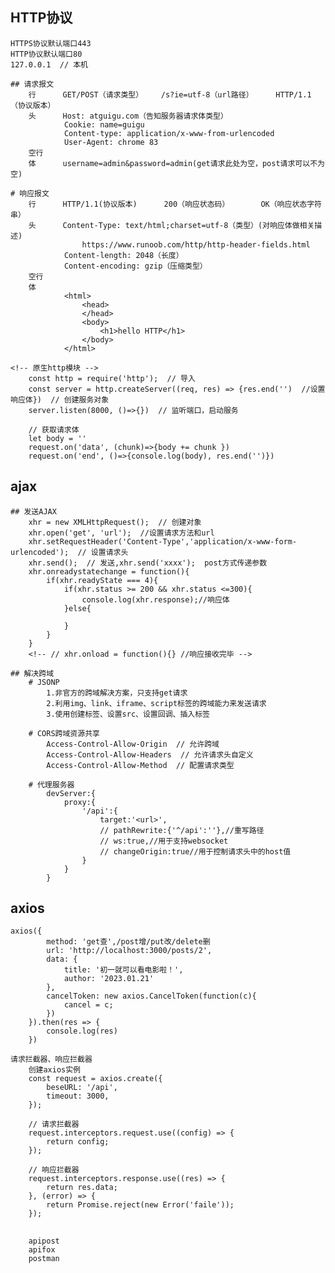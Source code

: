 ## HTTP协议
    HTTPS协议默认端口443
    HTTP协议默认端口80
    127.0.0.1  // 本机

    ## 请求报文
        行      GET/POST（请求类型）    /s?ie=utf-8（url路径）     HTTP/1.1（协议版本）
        头      Host: atguigu.com（告知服务器请求体类型）
                Cookie: name=guigu
                Content-type: application/x-www-from-urlencoded
                User-Agent: chrome 83
        空行
        体      username=admin&password=admin(get请求此处为空，post请求可以不为空)

    # 响应报文
        行      HTTP/1.1(协议版本)      200（响应状态码）       OK（响应状态字符串）
        头      Content-Type: text/html;charset=utf-8（类型）(对响应体做相关描述) 
                    https://www.runoob.com/http/http-header-fields.html
                Content-length: 2048（长度）
                Content-encoding: gzip（压缩类型）
        空行
        体      
                <html>
                    <head>
                    </head>
                    <body>
                        <h1>hello HTTP</h1>
                    </body>
                </html>

    <!-- 原生http模块 -->
        const http = require('http');  // 导入
        const server = http.createServer((req, res) => {res.end('')  //设置响应体})  // 创建服务对象
        server.listen(8000, ()=>{})  // 监听端口，启动服务

        // 获取请求体
        let body = ''
        request.on('data', (chunk)=>{body += chunk })  
        request.on('end', ()=>{console.log(body), res.end('')})

## ajax
    ## 发送AJAX
        xhr = new XMLHttpRequest();  // 创建对象
        xhr.open('get', 'url');  //设置请求方法和url
        xhr.setRequestHeader('Content-Type','application/x-www-form-urlencoded');  // 设置请求头
        xhr.send();  // 发送,xhr.send('xxxx');  post方式传递参数
        xhr.onreadystatechange = function(){
            if(xhr.readyState === 4){
                if(xhr.status >= 200 && xhr.status <=300){
                    console.log(xhr.response);//响应体
                }else{

                }
            }
        }
        <!-- // xhr.onload = function(){} //响应接收完毕 -->

    ## 解决跨域
        # JSONP
            1.非官方的跨域解决方案，只支持get请求
            2.利用img、link、iframe、script标签的跨域能力来发送请求
            3.使用创建标签、设置src、设置回调、插入标签

        # CORS跨域资源共享
            Access-Control-Allow-Origin  // 允许跨域
            Access-Control-Allow-Headers  // 允许请求头自定义
            Access-Control-Allow-Method  // 配置请求类型

        # 代理服务器
            devServer:{
                proxy:{
                    '/api':{
                        target:'<url>',
                        // pathRewrite:{'^/api':''},//重写路径
                        // ws:true,//用于支持websocket
                        // changeOrigin:true//用于控制请求头中的host值
                    }
                }
            }

## axios
    axios({
            method: 'get查',/post增/put改/delete删
            url: 'http://localhost:3000/posts/2',
            data: {
                title: '初一就可以看电影啦！',
                author: '2023.01.21'
            },
            cancelToken: new axios.CancelToken(function(c){
                cancel = c;
            })
        }).then(res => {
            console.log(res)
        })

    请求拦截器、响应拦截器
        创建axios实例
        const request = axios.create({
            beseURL: '/api',
            timeout: 3000,
        });

        // 请求拦截器
        request.interceptors.request.use((config) => {
            return config;
        });

        // 响应拦截器
        request.interceptors.response.use((res) => {
            return res.data;
        }, (error) => {
            return Promise.reject(new Error('faile'));
        });

## <!-- 接口测试工具 -->
        apipost
        apifox
        postman
